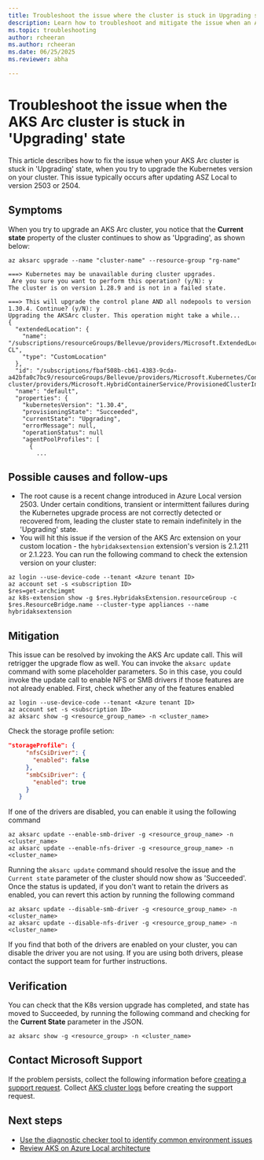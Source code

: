 ```yaml
---
title: Troubleshoot the issue where the cluster is stuck in Upgrading state
description: Learn how to troubleshoot and mitigate the issue when an AKS enabled by Arc cluster is stuck in 'Upgrading' state.
ms.topic: troubleshooting
author: rcheeran
ms.author: rcheeran
ms.date: 06/25/2025
ms.reviewer: abha

---
```


# Troubleshoot the issue when the AKS Arc cluster is stuck in 'Upgrading' state

This article describes how to fix the issue when your AKS Arc cluster is stuck in 'Upgrading' state, when you try to upgrade the Kubernetes version on your cluster. This issue typically occurs after updating ASZ Local to version 2503 or 2504.

## Symptoms

When you try to upgrade an AKS Arc cluster, you notice that the **Current state** property of the cluster continues to show as 'Upgrading', as shown below:

```output
az aksarc upgrade --name "cluster-name" --resource-group "rg-name"

===> Kubernetes may be unavailable during cluster upgrades.
 Are you sure you want to perform this operation? (y/N): y
The cluster is on version 1.28.9 and is not in a failed state. 

===> This will upgrade the control plane AND all nodepools to version 1.30.4. Continue? (y/N): y
Upgrading the AKSArc cluster. This operation might take a while...
{
  "extendedLocation": {
    "name": "/subscriptions/resourceGroups/Bellevue/providers/Microsoft.ExtendedLocation/customLocations/bel-CL",
    "type": "CustomLocation"
  },
  "id": "/subscriptions/fbaf508b-cb61-4383-9cda-a42bfa0c7bc9/resourceGroups/Bellevue/providers/Microsoft.Kubernetes/ConnectedClusters/Bel-cluster/providers/Microsoft.HybridContainerService/ProvisionedClusterInstances/default",
  "name": "default",
  "properties": {
	"kubernetesVersion": "1.30.4",
	"provisioningState": "Succeeded",
	"currentState": "Upgrading",
    "errorMessage": null,
    "operationStatus": null
    "agentPoolProfiles": [
      {
        ...
```


## Possible causes and follow-ups

- The root cause is a recent change introduced in Azure Local version 2503. Under certain conditions, transient or intermittent failures during the Kubernetes upgrade process are not correctly detected or recovered from, leading the cluster state to remain indefinitely in the 'Upgrading' state.
- You will hit this issue if the version of the AKS Arc extension on your custom location - the `hybridaksextension` extension's version is 2.1.211 or 2.1.223. You can run the following command to check the extension version on your cluster:

```azurecli
az login --use-device-code --tenant <Azure tenant ID> 
az account set -s <subscription ID> 
$res=get-archcimgmt
az k8s-extension show -g $res.HybridaksExtension.resourceGroup -c $res.ResourceBridge.name --cluster-type appliances --name hybridaksextension
```


## Mitigation
This issue can be resolved by invoking the AKS Arc update call. This will retrigger the upgrade flow as well. You can invoke the `aksarc update` command with some placeholder parameters. So in this case, you could invoke the update call to enable NFS or SMB drivers if those features are not already enabled. First, check whether any of the features enabled

```azurecli
az login --use-device-code --tenant <Azure tenant ID> 
az account set -s <subscription ID> 
az aksarc show -g <resource_group_name> -n <cluster_name>
```
Check the storage profile setion:
```json
"storageProfile": {  
     "nfsCsiDriver": {  
       "enabled": false
     },  
     "smbCsiDriver": {  
       "enabled": true  
     }  
   }
```

If one of the drivers are disabled, you can enable it using the following command

```azurecli
az aksarc update --enable-smb-driver -g <resource_group_name> -n <cluster_name>
az aksarc update --enable-nfs-driver -g <resource_group_name> -n <cluster_name>
```

Running the `aksarc update` command should resolve the issue and the `Current state` parameter of the cluster should now show as 'Succeeded'. Once the status is updated, if you don't want to retain the drivers as enabled, you can revert this action by running the following command

```azurecli
az aksarc update --disable-smb-driver -g <resource_group_name> -n <cluster_name>
az aksarc update --disable-nfs-driver -g <resource_group_name> -n <cluster_name>
```
If you find that both of the drivers are enabled on your cluster, you can disable the driver you are not using. If you are using both drivers, please contact the support team for further instructions.

## Verification
You can check that the K8s version upgrade has completed, and state has moved to Succeeded, by running the following command and checking for the **Current State** parameter in the JSON. 

```azurecli
az aksarc show -g <resource_group> -n <cluster_name>

```


## Contact Microsoft Support

If the problem persists, collect the following information before [creating a support request](aks-troubleshoot.md#open-a-support-request). Collect [AKS cluster logs](get-on-demand-logs.md) before creating the support request.

## Next steps

- [Use the diagnostic checker tool to identify common environment issues](aks-arc-diagnostic-checker.md)
- [Review AKS on Azure Local architecture](cluster-architecture.md)
